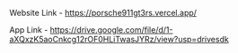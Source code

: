 Website Link - https://porsche911gt3rs.vercel.app/

App Link - https://drive.google.com/file/d/1-aXQxzK5aoCnkcg12rOF0HLiTwasJYRz/view?usp=drivesdk
